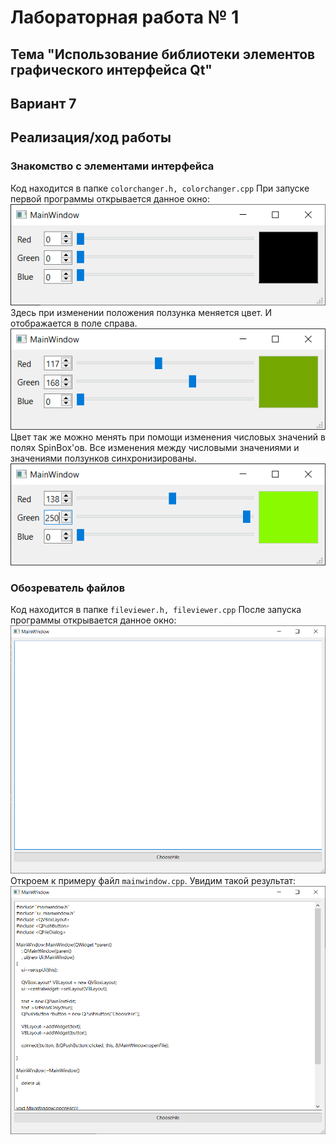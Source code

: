 # Лабораторная работа № 1 #

## Тема "Использование библиотеки элементов графического интерфейса Qt" ##

## Вариант 7 ##

## Реализация/ход работы ##

### Знакомство с элементами интерфейса ###

Код находится в папке `colorchanger.h, colorchanger.cpp`
При запуске первой программы открывается данное окно:
![image3.png](.\images/image3.png)
Здесь при изменении положения ползунка меняется цвет. И отображается в поле справа. 
![image1.png](.\images/image1.png)
Цвет так же можно менять при помощи изменения числовых значений в полях SpinBox'ов.  Все изменения между числовыми значениями и значениями ползунков синхронизированы.
![image2.png](.\images/image2.png)

### Обозреватель файлов ###

Код находится в папке `fileviewer.h, fileviewer.cpp`
После запуска программы открывается данное окно:
![image4.png](.\images/image4.png)
Откроем к примеру файл `mainwindow.cpp`. Увидим такой результат:
![image5.png](.\images/image5.png)
